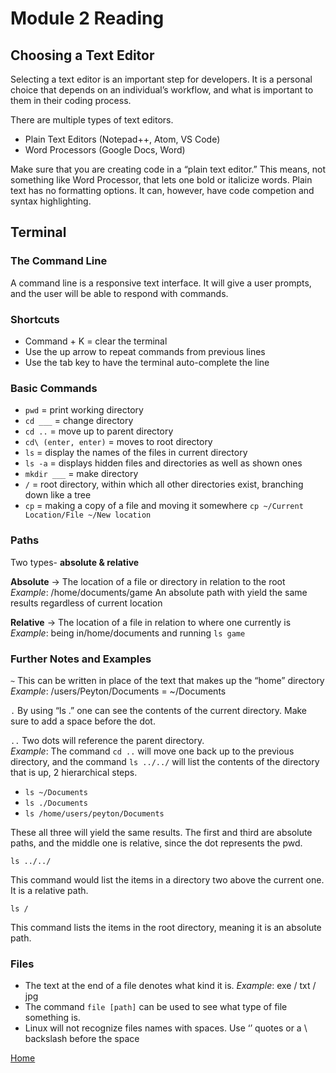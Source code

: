 # Module 2 Reading

## Choosing a Text Editor

Selecting a text editor is an important step for developers. It is a personal choice that depends on an individual’s workflow, and what is important to them in their coding process. 

There are multiple types of text editors. 

* Plain Text Editors (Notepad++, Atom, VS Code)
* Word Processors (Google Docs, Word)

Make sure that you are creating code in a “plain text editor.” This means, not something like Word Processor, that lets one bold or italicize words. Plain text has no formatting options. It can, however, have code competion and syntax highlighting. 

## Terminal

### The Command Line
A command line is a responsive text interface. It will give a user prompts, and the user will be able to respond with commands.

### Shortcuts
-	Command + K = clear the terminal
-	Use the up arrow to repeat commands from previous lines
-	Use the tab key to have the terminal auto-complete the line

### Basic Commands
* ```pwd``` = print working directory
* ```cd ___``` = change directory
* ```cd ..``` = move up to parent directory
* ```cd\ (enter, enter)``` = moves to root directory
* ```ls``` = display the names of the files in current directory
* ```ls -a``` = displays hidden files and directories as well as shown ones
* ```mkdir ___``` = make directory
* ```/``` = root directory, within which all other directories exist, branching down like a tree
* `cp` = making a copy of a file and moving it somewhere `cp ~/Current Location/File ~/New location`

### Paths

Two types- **absolute & relative**

**Absolute** -> The location of a file or directory in relation to the root 
	*Example*: /home/documents/game
An absolute path with yield the same results regardless of current location

**Relative** -> The location of a file in relation to where one currently is
	*Example*: being in/home/documents and running `ls game`

### Further Notes and Examples

```~``` This can be written in place of the text that makes up the “home” directory    
*Example*: /users/Peyton/Documents = ~/Documents

```.``` By using “ls .” one can see the contents of the current directory. Make sure to add a space before the dot. 

```..``` Two dots will reference the parent directory.  
*Example*: The command `cd ..` will move one back up to the previous directory, and the command `ls ../../` will list the contents of the directory that is up, 2 hierarchical steps. 

* ```ls ~/Documents```
* ```ls ./Documents```
* ```ls /home/users/peyton/Documents```

These all three will yield the same results. The first and third are absolute paths, and the middle one is relative, since the dot represents the pwd.

```ls ../../```

This command would list the items in a directory two above the current one. It is a relative path. 

```ls /``` 

This command lists the items in the root directory, meaning it is an absolute path. 

### Files

* The text at the end of a file denotes what kind it is.
*Example*: exe / txt / jpg 
* The command `file [path]` can be used to see what type of file something is.  
* Linux will not recognize files names with spaces. Use ‘’ quotes or a \ backslash before the space

[Home](https://peymade.github.io/reading-notes/)

